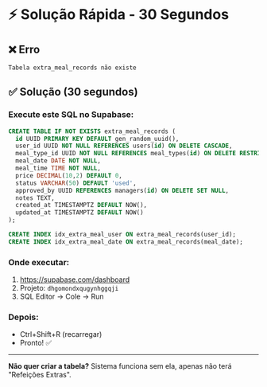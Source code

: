 # ⚡ Solução Rápida - 30 Segundos

## ❌ Erro
`Tabela extra_meal_records não existe`

## ✅ Solução (30 segundos)

### Execute este SQL no Supabase:

```sql
CREATE TABLE IF NOT EXISTS extra_meal_records (
  id UUID PRIMARY KEY DEFAULT gen_random_uuid(),
  user_id UUID NOT NULL REFERENCES users(id) ON DELETE CASCADE,
  meal_type_id UUID NOT NULL REFERENCES meal_types(id) ON DELETE RESTRICT,
  meal_date DATE NOT NULL,
  meal_time TIME NOT NULL,
  price DECIMAL(10,2) DEFAULT 0,
  status VARCHAR(50) DEFAULT 'used',
  approved_by UUID REFERENCES managers(id) ON DELETE SET NULL,
  notes TEXT,
  created_at TIMESTAMPTZ DEFAULT NOW(),
  updated_at TIMESTAMPTZ DEFAULT NOW()
);

CREATE INDEX idx_extra_meal_user ON extra_meal_records(user_id);
CREATE INDEX idx_extra_meal_date ON extra_meal_records(meal_date);
```

### Onde executar:
1. https://supabase.com/dashboard
2. Projeto: `dhgomondxqugynhggqji`
3. SQL Editor → Cole → Run

### Depois:
- Ctrl+Shift+R (recarregar)
- Pronto! ✅

---

**Não quer criar a tabela?** Sistema funciona sem ela, apenas não terá "Refeições Extras".

